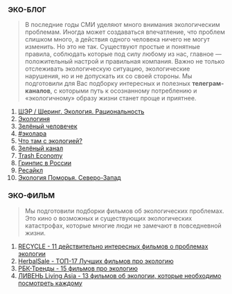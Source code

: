 ### **ЭКО-БЛОГ**

> В последние годы СМИ уделяют много внимания экологическим проблемам. Иногда может создаваться впечатление, что проблем слишком много, а действия одного человека ничего не могут изменить. Но это не так. Существуют простые и понятные правила, соблюдать которые под силу любому из нас, главное — положительный настрой и правильная компания. Важно не только отслеживать экологическую ситуацию, экологические нарушения, но и не допускать их со своей стороны. 
Мы подготовили для Вас подборку интересных и полезных **телеграм-каналов**, с которыми путь к осознанному потреблению и «экологичному» образу жизни станет проще и приятнее. 

1. [ШЭР / Шеринг. Экология. Рациональность](https://t.me/etosher)
2. [Экологиня](https://t.me/ecomisli)
3. [Зелёный человечек](https://t.me/ecolifehacks)
4. [#эколара](https://t.me/ecolara)
5. [Что там с экологией?](https://t.me/whatsupecology)
6. [Зелёный канал](https://t.me/trends_green)
7. [Trash Economy](https://t.me/TrashEconomy)
8. [Гринпис в России](https://t.me/greenpeaceru)
9. [Ресайкл](https://t.me/recyclemagru)
10. [Экология Поморья. Северо-Запад](https://t.me/ecolog29)

### **ЭКО-ФИЛЬМ**
> Мы подготовили подборки фильмов об экологических проблемах. Это кино о возможных и существующих экологических катастрофах, которые многие люди не замечают в повседневной жизни.  

1. [RECYCLE - 11 действительно интересных фильмов о проблемах экологии](https://recyclemag.ru/article/eco-movies)
2. [HerbalSale - ТОП-17 Лучших фильмов про экологию ](https://herbalsale.by/filmy-pro-ekologiyu/)
3. [РБК-Тренды - 15 фильмов про экологию](https://trends.rbc.ru/trends/green/5eb3091d9a7947a45bb4b62a)
4. [ЛИВЕНЬ Living Asia - 13 фильмов об экологии, которые необходимо посмотреть каждому](https://livingasia.online/2016/09/28/13_ecofilms/)